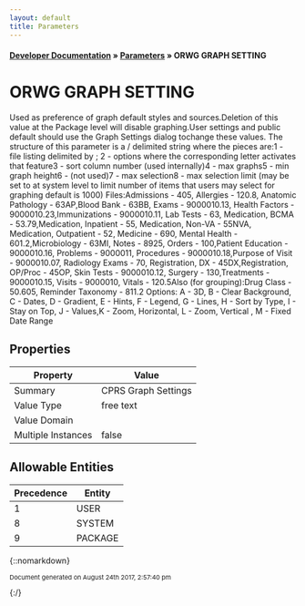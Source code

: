```yaml
---
layout: default
title: Parameters
---
```


#### [Developer Documentation](../index) &#187; [Parameters](TableOfContents) &#187; ORWG GRAPH SETTING<br/>
# ORWG GRAPH SETTING

Used as preference of graph default styles and sources.Deletion of this value at the Package level will disable graphing.User settings and public default should use the Graph Settings dialog tochange these values. The structure of this parameter is a  /  delimited string where the pieces are:1 - file listing delimited by  ; 2 - options where the corresponding letter activates that feature3 - sort column number (used internally)4 - max graphs5 - min graph height6 - (not used)7 - max selection8 - max selection limit (may be set to at system level to limit     number of items that users may select for graphing   default is 1000) Files:Admissions - 405, Allergies - 120.8, Anatomic  Pathology - 63AP,Blood Bank - 63BB, Exams - 9000010.13, Health Factors - 9000010.23,Immunizations - 9000010.11, Lab Tests - 63, Medication, BCMA - 53.79,Medication, Inpatient - 55, Medication, Non-VA - 55NVA, Medication, Outpatient - 52, Medicine - 690, Mental Health - 601.2,Microbiology - 63MI, Notes - 8925, Orders - 100,Patient Education - 9000010.16, Problems - 9000011, Procedures - 9000010.18,Purpose of Visit - 9000010.07, Radiology Exams - 70, Registration, DX - 45DX,Registration, OP/Proc - 45OP, Skin Tests - 9000010.12, Surgery - 130,Treatments - 9000010.15, Visits - 9000010, Vitals - 120.5Also (for grouping):Drug Class - 50.605, Reminder Taxonomy - 811.2 Options: A - 3D, B - Clear Background, C - Dates, D - Gradient, E - Hints, F - Legend, G - Lines, H - Sort by Type, I - Stay on Top, J - Values,K - Zoom, Horizontal, L - Zoom, Vertical , M - Fixed Date Range

## Properties

Property | Value
--- | ---
Summary | CPRS Graph Settings
Value Type | free text
Value Domain | 
Multiple Instances | false

## Allowable Entities

Precedence | Entity
--- | ---
1 | USER
8 | SYSTEM
9 | PACKAGE

{::nomarkdown} <br/><p style="font-size: 11px">Document generated on August 24th 2017, 2:57:40 pm</p>{:/}